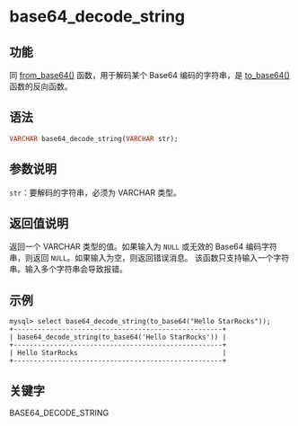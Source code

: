 # base64_decode_string

## 功能

同 [from_base64()](../crytographic-functions/from_base64.md) 函数，用于解码某个 Base64 编码的字符串，是 [to_base64()](../crytographic-functions/to_base64.md) 函数的反向函数。

## 语法

```Haskell
VARCHAR base64_decode_string(VARCHAR str);
```

## 参数说明

`str`：要解码的字符串，必须为 VARCHAR 类型。

## 返回值说明

返回一个 VARCHAR 类型的值。如果输入为 `NULL` 或无效的 Base64 编码字符串，则返回 `NULL`。如果输入为空，则返回错误消息。 该函数只支持输入一个字符串。输入多个字符串会导致报错。

## 示例

```Plain
mysql> select base64_decode_string(to_base64("Hello StarRocks"));
+----------------------------------------------------+
| base64_decode_string(to_base64('Hello StarRocks')) |
+----------------------------------------------------+
| Hello StarRocks                                    |
+----------------------------------------------------+
```

## 关键字

BASE64_DECODE_STRING
